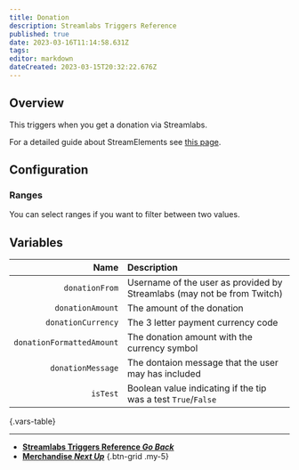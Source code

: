 ```yaml
---
title: Donation
description: Streamlabs Triggers Reference
published: true
date: 2023-03-16T11:14:58.631Z
tags: 
editor: markdown
dateCreated: 2023-03-15T20:32:22.676Z
---
```


## Overview
This triggers when you get a donation via Streamlabs.

For a detailed guide about StreamElements see [this page](/Integrations/Streamlabs).

## Configuration
### Ranges
You can select ranges if you want to filter between two values.

## Variables
Name | Description
----:|:------------
`donationFrom` | Username of the user as provided by Streamlabs (may not be from Twitch)
`donationAmount` | The amount of the donation
`donationCurrency` | The 3 letter payment currency code
`donationFormattedAmount` | The donation amount with the currency symbol
`donationMessage` | The dontaion message that the user may has included
`isTest` | Boolean value indicating if the tip was a test `True`/`False`
{.vars-table}

---

- [<i class="mdi mdi-chevron-left"></i>**Streamlabs Triggers Reference *Go Back***](/Triggers/Streamlabs)
- [<i class="mdi mdi-account primary--text"></i> **Merchandise *Next Up***](/Triggers/Streamlabs/Merchandise)
{.btn-grid .my-5}